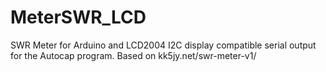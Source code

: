 # MeterSWR_LCD
SWR Meter for Arduino and LCD2004 I2C display compatible serial output for the Autocap program. Based on kk5jy.net/swr-meter-v1/
